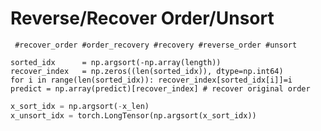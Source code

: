# Reverse/Recover Order/Unsort
``` #recover_order #order_recovery #recovery #reverse_order #unsort```
~~~
sorted_idx      = np.argsort(-np.array(length))
recover_index   = np.zeros((len(sorted_idx)), dtype=np.int64)
for i in range(len(sorted_idx)): recover_index[sorted_idx[i]]=i
predict = np.array(predict)[recover_index] # recover original order
~~~
~~~python
x_sort_idx = np.argsort(-x_len)
x_unsort_idx = torch.LongTensor(np.argsort(x_sort_idx))
~~~

